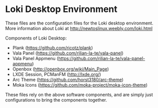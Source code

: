 # Loki Desktop Environment

These files are the configuration files for the Loki desktop environment.  More information about Loki at http://newtoslinux.weebly.com/loki.html

Components of Loki Desktop:
  - Plank (https://github.com/ricotz/plank)
  - Vala Panel (https://github.com/rilian-la-te/vala-panel)
  - Vala Panel Appmenu (https://github.com/rilian-la-te/vala-panel-appmenu)
  - Openbox (http://openbox.org/wiki/Main_Page)
  - LXDE Session, PCManFM (http://lxde.org/)
  - Arc Theme (https://github.com/horst3180/arc-theme)
  - Moka Icons (https://github.com/moka-project/moka-icon-theme)

These files rely on the above software components, and are simply just configurations to bring the components together.
